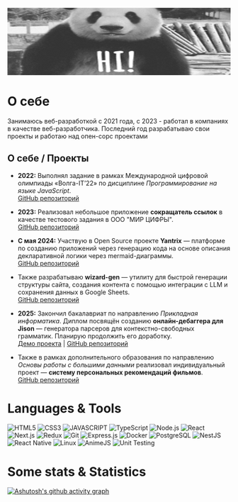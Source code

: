 ![HEADER](https://github.com/Nekitech/nekitech/blob/main/assets/hi-gif-4.gif)

# О себе
Занимаюсь веб-разработкой с 2021 года, с 2023 - работал в компаниях в качестве веб-разработчика. Последний год разрабатываю свои проекты и работаю над опен-сорс проектами

## О себе / Проекты

- **2022:** Выполнял задание в рамках Международной цифровой олимпиады «Волга-IT’22» по дисциплине *Программирование на языке JavaScript*.  
  [GitHub репозиторий](https://github.com/Nekitech/volgaIT2022-javascript)

- **2023:** Реализовал небольшое приложение **сокращатель ссылок** в качестве тестового задания в ООО "МИР ЦИФРЫ".  
  [GitHub репозиторий](https://github.com/Nekitech/link_shortener)

- **С мая 2024:** Участвую в Open Source проекте **Yantrix** — платформе по созданию приложений через генерацию кода на основе описания декларативной логики через mermaid-диаграммы.  
  [GitHub репозиторий](https://github.com/tfcp68/yantrix)

- Также разрабатываю **wizard-gen** — утилиту для быстрой генерации структуры сайта, создания контента с помощью интеграции с LLM и сохранения данных в Google Sheets.  
  [GitHub репозиторий](https://github.com/Nekitech/wizard-gen)

- **2025:** Закончил бакалавриат по направлению *Прикладная информатика*. Диплом посвящён созданию **онлайн-дебаггера для Jison** — генератора парсеров для контекстно-свободных грамматик. Планирую продолжить его доработку.  
  [Демо проекта](http://jison-lens.elysium-x.online/) | [GitHub репозиторий](https://github.com/Nekitech/jison-lens)

- Также в рамках дополнительного образования по направлению *Основы работы с большими данными* реализовал индивидуальный проект — **систему персональных рекомендаций фильмов**.  
  [GitHub репозиторий](https://github.com/Nekitech/tinder-film)


# Languages & Tools
![HTML5](https://img.shields.io/badge/HTML5-000?style=for-the-badge&logo=html5)
![CSS3](https://img.shields.io/badge/CSS3-000?style=for-the-badge&logo=css3)
![JAVASCRIPT](https://img.shields.io/badge/JavaScript-000?style=for-the-badge&logo=javascript)
![TypeScript](https://img.shields.io/badge/TypeScript-000?style=for-the-badge&logo=typescript&logoColor=white)
![Node.js](https://img.shields.io/badge/Node.js-000?style=for-the-badge&logo=node.js)
![React](https://img.shields.io/badge/React-000?style=for-the-badge&logo=react)
![Next.js](https://img.shields.io/badge/Next-black?style=for-the-badge&logo=next.js&logoColor=white)
![Redux](https://img.shields.io/badge/Redux-000?style=for-the-badge&logo=redux)
![Git](https://img.shields.io/badge/Git-000?style=for-the-badge&logo=git)
![Express.js](https://img.shields.io/badge/Express.js-000?style=for-the-badge&logo=express)
![Docker](https://img.shields.io/badge/Docker-000?style=for-the-badge&logo=docker)
![PostgreSQL](https://img.shields.io/badge/PostgreSQL-000?style=for-the-badge&logo=postgresql)
![NestJS](https://img.shields.io/badge/NestJS-000?style=for-the-badge&logo=nestjs)
![React Native](https://img.shields.io/badge/React_Native-000?style=for-the-badge&logo=react)
![Linux](https://img.shields.io/badge/Linux-000?style=for-the-badge&logo=linux)
![AnimeJS](https://img.shields.io/badge/AnimeJS-000?style=for-the-badge&logo=anime.js)
![Unit Testing](https://img.shields.io/badge/Unit_Testing-000?style=for-the-badge)



# Some stats & Statistics

[![Ashutosh's github activity graph](https://github-readme-activity-graph.vercel.app/graph?username=nekitech&theme=react-dark)](https://github.com/ashutosh00710/github-readme-activity-graph)
